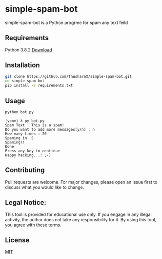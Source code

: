# simple-spam-bot

simple-spam-bot is a Python progrme for spam any text feild

## Requirements

Python 3.8.2
[Download](https://www.python.org/downloads/release/python-382/)

## Installation

```bash
git clone https://github.com/ThusharaX/simple-spam-bot.git
cd simple-spam-bot
pip install -r requirements.txt

```
## Usage

```bash
python bot.py
```

```
(venv) λ py bot.py
Spam Text : This is a spam!
Do you want to add more messages(y/n) : n
How many times : 20
Spaming in  5
Spaming!!
Done
Press any key to continue
Happy hacking...! ;-)
```

## Contributing
Pull requests are welcome. For major changes, please open an issue first to discuss what you would like to change.


## Legal Notice:
This tool is provided for educational use only. If you engage in any illegal activity, the author does not take any responsibility for it. By using this tool, you agree with these terms.

## License
[MIT](https://choosealicense.com/licenses/mit/)
